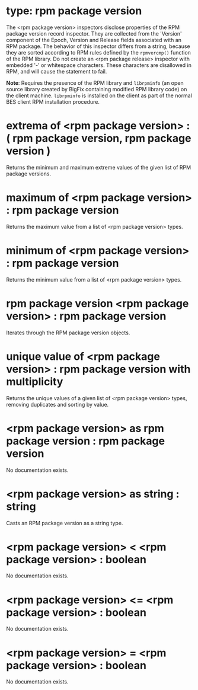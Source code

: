 # type: rpm package version

The &lt;rpm package version&gt; inspectors disclose properties of the RPM package version record inspector. They are collected from the 'Version' component of the Epoch, Version and Release fields associated with an RPM package. The behavior of this inspector differs from a string, because they are sorted according to RPM rules defined by the `rpmvercmp()` function of the RPM library. Do not create an &lt;rpm package release&gt; inspector with embedded '-' or whitespace characters. These characters are disallowed in RPM, and will cause the statement to fail.

**Note**: Requires the presence of the RPM library and `librpminfo` (an open source library created by BigFix containing modified RPM library code) on the client machine. `librpminfo` is installed on the client as part of the normal BES client RPM installation procedure.

# extrema of &lt;rpm package version&gt; : ( rpm package version, rpm package version )

Returns the minimum and maximum extreme values of the given list of RPM package versions.

# maximum of &lt;rpm package version&gt; : rpm package version

Returns the maximum value from a list of &lt;rpm package version&gt; types.

# minimum of &lt;rpm package version&gt; : rpm package version

Returns the minimum value from a list of &lt;rpm package version&gt; types.

# rpm package version &lt;rpm package version&gt; : rpm package version

Iterates through the RPM package version objects.

# unique value of &lt;rpm package version&gt; : rpm package version with multiplicity

Returns the unique values of a given list of &lt;rpm package version&gt; types, removing duplicates and sorting by value.

# &lt;rpm package version&gt; as rpm package version : rpm package version

No documentation exists.

# &lt;rpm package version&gt; as string : string

Casts an RPM package version as a string type.

# &lt;rpm package version&gt; &lt; &lt;rpm package version&gt; : boolean

No documentation exists.

# &lt;rpm package version&gt; &lt;= &lt;rpm package version&gt; : boolean

No documentation exists.

# &lt;rpm package version&gt; = &lt;rpm package version&gt; : boolean

No documentation exists.
